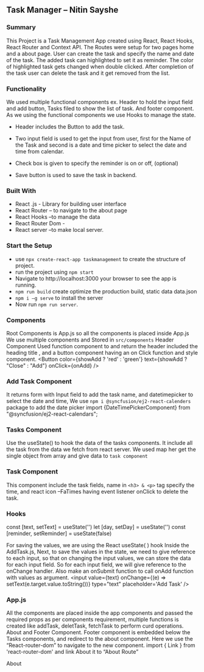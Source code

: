 ## Task Manager – Nitin Sayshe

### Summary
This Project is a Task Management App created using React, React Hooks, React Router and Context API. The Routes were setup for two pages home and a about page. User can create the task and specify the name and date of the task. The added task can highlighted to set it as reminder. The color of highlighted task gets changed when double clicked. After completion of the task user can delete the task and it get removed from the list.
 
### Functionality
We used multiple functional components ex. Header to hold the input field and add button, Tasks filed to show the list of task. And footer component. As we using the functional components we use Hooks to manage the state.
-	Header includes the Button to add the task.
-	Two input field is used to get the input from user, first for the Name of the Task and second is a date and time picker to select the date and time from calendar.
-	Check box is given to specify the reminder is on or off, (optional)

-	Save button is used to save the task in backend. 
### Built With
-	React .js  - Library for building user interface
-	React Router – to navigate to the about page
-	React Hooks –to manage the data
-	React Router Dom -
-	React server –to make local server.

### Start the Setup
-	use `npx create-react-app taskmanagement` to create the structure of project.
-	run the project using `npm start`
-	Navigate to http://localhost:3000 your browser to see the app is running.
-	`npm run build`  create optimize the production build, static data data.json
-	`npm i –g serve` to install the server
-	Now run `npm run server`.

### Components
Root Components is App.js so all the components is placed inside App.js
We use multiple components and Stored in `src/components`
Header Component
Used function component to and return the header included the heading title , and a button component having an on Click function and style component.
<Button color={showAdd ? 'red' : 'green'} text={showAdd ? "Close" : "Add"} onClick={onAdd} />







### Add Task Component
It returns form with  Input field to add the task name, and datetimepicker to select the date and time,
We use `npm i @syncfusion/ej2-react-calenders` package to add the date picker
import {DateTimePickerComponent} from "@syncfusion/ej2-react-calendars";

### Tasks Component
Use the useState() to hook the data of the tasks components. It include all the task from the data we fetch from react server. We used map her get the single object from array and give data to `task component`



### Task Component
This component include the task fields, name in `<h3> & <p>` tag specify the time, and  react icon –FaTimes having event listener onClick to delete the task.




### Hooks 
 const [text, setText] = useState('')
 let  [day, setDay] = useState('')
 const [reminder, setReminder] = useState(false)

For saving the values, we are using the React useState( ) hook Inside the AddTask.js, Next, to save the values in the state, we need to give reference to each input, so that on changing the input values, we can store the data for each input field. So for each input field, we will give reference to the onChange handler. Also make an onSubmit function to call onAdd function with values as argument.
<input
   value={text}
   onChange={(e) => setText(e.target.value.toString())}
   type="text"
   placeholder='Add Task' />

### App.js
All the components are placed inside the app components and passed the required props as per components requirement, multiple functions is created like  addTask, deletTask, fetchTask to perform curd operations.
About and Footer Component.
Footer component is embedded below the Tasks components, and redirect to the about component. Here we use the “React-router-dom” to navigate to the new component. 
import { Link } from 'react-router-dom'
and link About it to “About Route” 
<Link to='/about'>About</Link>


